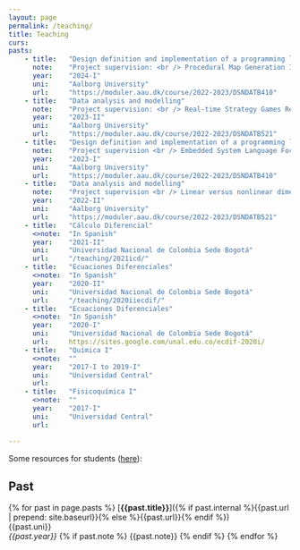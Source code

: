 ```yaml
---
layout: page
permalink: /teaching/
title: Teaching
curs:
pasts:
    - title:   "Design definition and implementation of a programming language"
      note:    "Project supervision: <br /> Procedural Map Generation I <br /> Procedural Map Generation II "
      year:    "2024-I"
      uni:     "Aalborg University"
      url:     "https://moduler.aau.dk/course/2022-2023/DSNDATB410"
    - title:   "Data analysis and modelling"
      note:    "Project supervision: <br /> Real-time Strategy Games Research with Deep Reinforcement Learning <br /> Exploratory machine learning for classificationsof illnesses on medical x-rays. "
      year:    "2023-II"
      uni:     "Aalborg University"
      url:     "https://moduler.aau.dk/course/2022-2023/DSNDATB521"
    - title:   "Design definition and implementation of a programming language"
      note:    "Project supervision <br /> Embedded System Language Focused on Power Optimizations <br /> MapGenius. The procedural map generation language."
      year:    "2023-I"
      uni:     "Aalborg University"
      url:     "https://moduler.aau.dk/course/2022-2023/DSNDATB410"
    - title:   "Data analysis and modelling"
      note:    "Project supervision <br /> Linear versus nonlinear dimensionality reduction.<br /> Music informed neural network for music generation."
      year:    "2022-II"
      uni:     "Aalborg University"
      url:     "https://moduler.aau.dk/course/2022-2023/DSNDATB521"
    - title:   "Cálculo Diferencial"
      <>note:  "In Spanish"
      year:    "2021-II"
      uni:     "Universidad Nacional de Colombia Sede Bogotá"
      url:     "/teaching/2021icd/" 
    - title:   "Ecuaciones Diferenciales"
      <>note:  "In Spanish"
      year:    "2020-II"
      uni:     "Universidad Nacional de Colombia Sede Bogotá"
      url:     "/teaching/2020iiecdif/" 
    - title:   "Ecuaciones Diferenciales"
      <>note:  "In Spanish"
      year:    "2020-I"
      uni:     "Universidad Nacional de Colombia Sede Bogotá"
      url:     https://sites.google.com/unal.edu.co/ecdif-2020i/
    - title:   "Química I"
      <>note:  ""
      year:    "2017-I to 2019-I"
      uni:     "Universidad Central"
      url:
    - title:   "Fisicoquímica I"
      <>note:  ""
      year:    "2017-I"
      uni:     "Universidad Central"
      url:

---
```


Some resources for students ([here](/teaching/resources)):
<!-- ## Current -->
<!-- {% assign thumbnail="left" %} -->
<!---->
<!-- {% for cur in page.curs %} -->
<!-- [**{{cur.title}}**]({% if cur.internal %}{{cur.url | prepend: site.baseurl}}{% else %}{{cur.url}}{% endif %})<br /> -->
<!-- {{cur.uni}}<br /> -->
<!-- *{{cur.year}}* -->
<!-- {% if cur.note %} {{cur.note}} -->
<!-- {% endif %} -->
<!-- {% endfor %} -->
<!---->
## Past 
{% for past in page.pasts %}
[**{{past.title}}**]({% if past.internal %}{{past.url | prepend: site.baseurl}}{% else %}{{past.url}}{% endif %})<br />
{{past.uni}}<br />
*{{past.year}}*
{% if past.note %} {{past.note}}
{% endif %}
{% endfor %}
